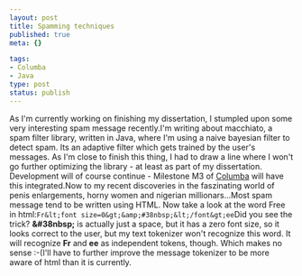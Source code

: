 ```yaml
--- 
layout: post
title: Spamming techniques
published: true
meta: {}

tags: 
- Columba
- Java
type: post
status: publish
---
```

As I'm currently working on finishing my dissertation, I stumpled upon some very interesting spam message recently.I'm writing about macchiato, a spam filter library, written in Java, where I'm using a naive bayesian filter to detect spam. Its an adaptive filter which gets trained by the user's messages. As I'm close to finish this thing, I had to draw a line where I won't go further optimizing the library - at least as part of my dissertation. Development will of course continue - Milestone M3 of [Columba](http://columba.sourceforge.net) will have this integrated.Now to my recent discoveries in the faszinating world of penis enlargements, horny women and nigerian millionars...Most spam message tend to be written using HTML. Now take a look at the word Free in html:``Fr&lt;font size=0&gt;&amp;#38nbsp;&lt;/font&gt;ee``Did you see the trick? **&amp;#38nbsp;** is actually just a space, but it has a zero font size, so it looks correct to the user, but my text tokenizer won't recognize this word. It will recognize **Fr** and **ee** as independent tokens, though. Which makes no sense :-(I'll have to further improve the message tokenizer to be more aware of html than it is currently.
